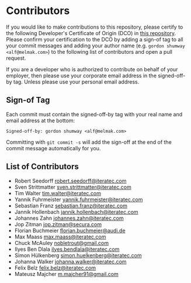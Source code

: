 <!--
SPDX-FileCopyrightText: the secureCodeBox authors

SPDX-License-Identifier: Apache-2.0
-->

# Contributors

If you would like to make contributions to this repository, please certify to the following Developer's Certificate of Origin (DCO) in [this repository](DCO). Please confirm your certification to the DCO by adding a sign-of tag to all your commit messages and adding your author name (e.g. `gordon shumway <alf@melmak.com>`) to the following list of contributors and open a pull request.

If you are a developer who is authorized to contribute on behalf of your employer, then please use your corporate email address in the signed-off-by tag. Unless please use your personal email address.

## Sign-of Tag

Each commit must contain the signed-off-by tag with your real name and email address at the bottom:

```text
Signed-off-by: gordon shumway <alf@melmak.com>
```

Committing with `git commit -s` will add the sign-off at the end of the commit message automatically for you.

## List of Contributors

- Robert Seedorff <robert.seedorff@iteratec.com>
- Sven Strittmatter <sven.strittmatter@iteratec.com>
- Tim Walter <tim.walter@iteratec.com>
- Yannik Fuhrmeister <yannik.fuhrmeister@iteratec.com>
- Sebastian Franz <sebastian.franz@iteratec.com>
- Jannik Hollenbach <jannik.hollenbach@iteratec.com>
- Johannes Zahn <johannes.zahn@iteratec.com>
- Jop Zitman <jop.zitman@secura.com>
- Florian Buchmeier <florian.buchmeier@audi.de>
- Max Maass <max.maass@iteratec.com>
- Chuck McAuley <nobletrout@gmail.com>
- Ilyes Ben Dlala <ilyes.bendlala@iteratec.com>
- Simon Hülkenberg <simon.huelkenberg@iteratec.com>
- Johanna Walker <johanna.walker@iteratec.com>
- Felix Belz <felix.belz@iteratec.com>
- Mateusz Majcher <m.majcher91@gmail.com>
